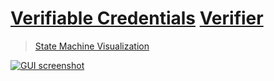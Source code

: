 # [Verifiable Credentials](https://www.w3.org/TR/vc-data-model/) [Verifier](https://vcv.cocody.dev)

> [State Machine Visualization](https://vcv.cocody.dev/viz)

[![GUI screenshot](https://user-images.githubusercontent.com/81981/110862688-f2df0a80-82bf-11eb-8524-df6eadce7ada.png)](https://vcv.cocody.dev)
